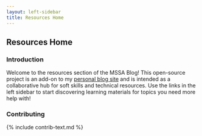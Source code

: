```yaml
---
layout: left-sidebar
title: Resources Home
---
```


## Resources Home

### Introduction

Welcome to the resources section of the MSSA Blog!  This open-source project is an add-on to my [personal blog site](https://mssablog.com/) and is intended as a collaborative hub for soft skills and technical resources.  Use the links in the left sidebar to start discovering learning materials for topics you need more help with!

### Contributing

{% include contrib-text.md %}